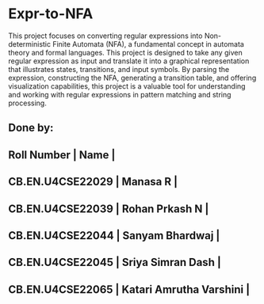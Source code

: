 # Expr-to-NFA

This project focuses on converting regular expressions into Non-deterministic Finite Automata (NFA), a fundamental concept in automata theory and formal languages. This project is designed to take any given regular expression as input and translate it into a graphical representation that illustrates states, transitions, and input symbols. By parsing the expression, constructing the NFA, generating a transition table, and offering visualization capabilities, this project is a valuable tool for understanding and working with regular expressions in pattern matching and string processing.


Done by:
--------------------------------------------
Roll Number      | Name                     |
--------------------------------------------
CB.EN.U4CSE22029 | Manasa R                 |
--------------------------------------------
CB.EN.U4CSE22039 | Rohan Prkash N           |
-------------------------------------------- 
CB.EN.U4CSE22044 | Sanyam Bhardwaj          |
--------------------------------------------
CB.EN.U4CSE22045 | Sriya Simran Dash        |
-------------------------------------------- 
CB.EN.U4CSE22065 | Katari Amrutha Varshini  |
--------------------------------------------


